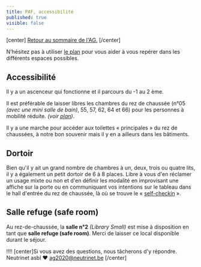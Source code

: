 ```yaml
---
title: PAF, accessibilité
published: true
visible: false
---
```


[center]
[Retour au sommaire de l'AG.](/ag2020?classes=btn,btn-primary) 
[/center]

N'hésitez pas à utiliser [le plan](/ag2020/plan) pour vous aider à vous repérer dans les différents espaces possibles.

## Accessibilité

Il y a un ascenceur qui fonctionne et il parcours du -1 au 2 ème.  

Il est préférable de laisser libres les chambres du rez de chaussée (n°05 _(avec une mini salle de bain)_, 55, 57, 62, 64 et 66) pour les personnes à mobilité réduite. *(voir [plan](/ag2020/plan))*.

Il y a une marche pour accéder aux toilettes « principales » du rez de chaussées, à notre bon souvenir mais il y en a ailleurs dans les bâtiments.

## Dortoir

Bien qu'il y ait un grand nombre de chambres à un, deux, trois ou quatre lits, il y a également un petit dortoir de 6 à 8 places.  Libre à vous d'en réclamer un usage mixte ou non et d'en définir les modalité en improvisant une affiche sur la porte ou en communiquant vos intentions sur le tableau dans le hall d'entrée du rez de chaussée, là où se trouve le « [self-checkin](/ag2020/paf/self-checkin) ».

## Salle refuge (safe room)

Au rez-de-chaussée, la **salle n°2** *(Library Small)* est mise à disposition en tant que **salle refuge (safe room)**.  Merci de laisser ce local disponible durant le séjour.


!!!! [center]Si vous avez des questions, nous tâcherons d'y répondre.</br>Neutrinet asbl ♥ <a href="mailto:ag2020@neutrinet.be?subject=[AGFFDN2020] Accessibilité&body=Étant passé par la page à propos de l'accessibilité, j'ai l'une ou l'autre question remarque ou commentaire.%0D%0A%0D%0A%0D%0A">ag2020@neutrinet.be</a> [/center]